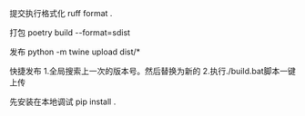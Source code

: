 提交执行格式化
ruff format .

打包
poetry build --format=sdist

发布
python -m twine upload dist/*

快捷发布
1.全局搜索上一次的版本号。然后替换为新的
2.执行./build.bat脚本一键上传

先安装在本地调试
pip install . 
